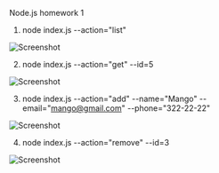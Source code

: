 Node.js homework 1

1. node index.js --action="list"

![Screenshot](https://prnt.sc/xb8Sk51fjFPM)

2. node index.js --action="get" --id=5

![Screenshot](https://prnt.sc/nXkTjNXmJbC-)

3. node index.js --action="add" --name="Mango" --email="mango@gmail.com" --phone="322-22-22"

![Screenshot](https://prnt.sc/LgbwFQ-CSAvb)

4. node index.js --action="remove" --id=3

![Screenshot](https://prnt.sc/TebzskPYFbfO)
